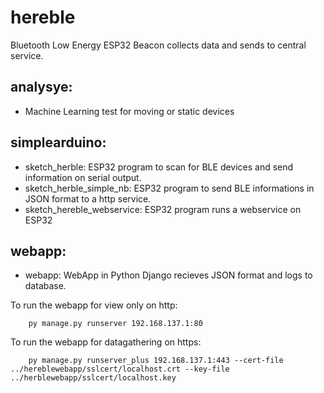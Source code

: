 # hereble
Bluetooth Low Energy ESP32 Beacon collects data and sends to central service.

## analysye:
- Machine Learning test for moving or static devices

## simplearduino:
- sketch_herble:
    ESP32 program to scan for BLE devices and send information on serial output.
- sketch_herble_simple_nb:
    ESP32 program to send BLE informations in JSON format to a http service.
- sketch_hereble_webservice:
    ESP32 program runs a webservice on ESP32

## webapp:
- webapp:
    WebApp in Python Django recieves JSON format and logs to database.

To run the webapp for view only on http: 
```
    py manage.py runserver 192.168.137.1:80 
```

To run the webapp for datagathering on https: 
```
    py manage.py runserver_plus 192.168.137.1:443 --cert-file ../hereblewebapp/sslcert/localhost.crt --key-file ../herblewebapp/sslcert/localhost.key
```
